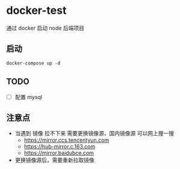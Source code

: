 # docker-test
通过 docker 启动 node 后端项目 


## 启动
```
docker-compose up -d
```

## TODO
- [ ] 配置 mysql


## 注意点 
- 当遇到 镜像 拉不下来 需要更换镜像源，国内镜像源 可以网上搜一搜
  - https://mirror.ccs.tencentyun.com
  - https://hub-mirror.c.163.com
  - https://mirror.baidubce.com
- 更换镜像源后，需要重新拉取镜像